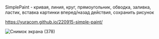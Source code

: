 SimplePaint - кривая, линия, круг, прямоугольник, обводка, заливка, ластик, вставка картинки вперед/назад действия, сохранить рисунок

https://yuracom.github.io/220915-simple-paint/

![Снимок экрана (378)](https://user-images.githubusercontent.com/25771381/190510050-589ce697-94a9-4bd9-acfa-8457327d2db9.png)
